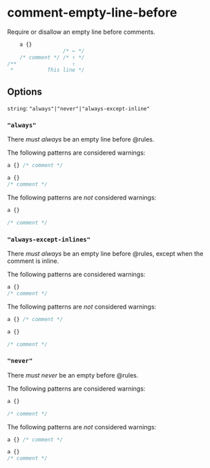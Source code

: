 # comment-empty-line-before

Require or disallow an empty line before comments.

```css
    a {}
                  /* ← */
    /* comment */ /* ↑ */
/**                  ↑  
 *           This line */
```

## Options

`string`: `"always"|"never"|"always-except-inline"`

### `"always"`

There *must always* be an empty line before @rules.

The following patterns are considered warnings:

```css
a {} /* comment */
```

```css
a {}
/* comment */
```

The following patterns are *not* considered warnings:

```css
a {}

/* comment */
```

### `"always-except-inlines"`

There *must always* be an empty line before @rules, except when the comment is inline.

The following patterns are considered warnings:


```css
a {}
/* comment */
```

The following patterns are *not* considered warnings:

```css
a {} /* comment */
```

```css
a {}

/* comment */
```

### `"never"`

There *must never* be an empty before @rules.

The following patterns are considered warnings:

```css
a {}

/* comment */
```

The following patterns are *not* considered warnings:

```css
a {} /* comment */
```

```css
a {} 
/* comment */
```
